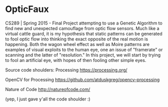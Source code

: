 # OpticFaux
CS289 | Spring 2015 - Final Project attempting to use a Genetic Algorithm to find new and unexpected camouflage from optic flow sensors. Much like a virtual cattle guard, it is my hypothesis that static patterns can be generated to fool optic flow into thinking the exact opposite of the real motion is happening. Both the wagon wheel effect as well as Moire patterns are examples of visual exploits to the human eye, one an issue of "framerate" or scanning and the latter of "resolution." In this project, we will start by trying to fool an artificial eye, with hopes of then fooling other simple eyes. 

Source code shoulders:
Processing
https://processing.org/

OpenCV for Processing
https://github.com/atduskgreg/opencv-processing

Nature of Code
http://natureofcode.com/

(yep, I just gave y'all the code shoulder :)